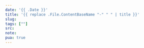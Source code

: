 ```yaml
---
date: '{{ .Date }}'
title: '{{ replace .File.ContentBaseName "-" " " | title }}'
slug:
tags: [""]
src:
note:
pua: true
---
```

